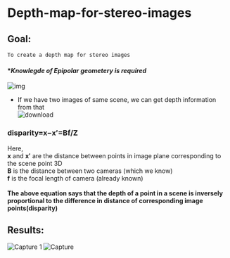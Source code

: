 # Depth-map-for-stereo-images
## Goal:
    To create a depth map for stereo images
#### **Knowlegde of Epipolar geometery is required*
![img](https://user-images.githubusercontent.com/55583932/123922762-fb11a180-d9a5-11eb-83a8-9fc98289b906.png)


* If we have two images of same scene, we can get depth information from that<br />
![download](https://user-images.githubusercontent.com/55583932/123925004-1e3d5080-d9a8-11eb-98fa-199aab3e3a17.png)

### disparity=x−x′=Bf/Z<br />
Here,<br />
**x** and **x′** are the distance between points in image plane corresponding to the scene point 3D<br />
**B** is the distance between two cameras (which we know) <br />
**f** is the focal length of camera (already known)<br /><br />
**The above equation says that the depth of a point in a scene is inversely proportional to the difference in distance of corresponding image points(disparity)**<br />
## Results:
![Capture 1](https://user-images.githubusercontent.com/55583932/123926043-20ec7580-d9a9-11eb-8b64-99fe66841011.PNG)
![Capture](https://user-images.githubusercontent.com/55583932/123926100-2fd32800-d9a9-11eb-9f33-d6db5ca403ff.PNG)

